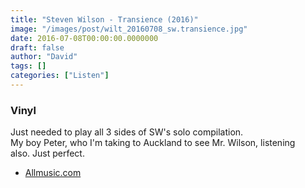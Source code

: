 ```yaml
---
title: "Steven Wilson - Transience (2016)"
image: "/images/post/wilt_20160708_sw.transience.jpg"
date: 2016-07-08T00:00:00.0000000
draft: false
author: "David"
tags: []
categories: ["Listen"]
---
```

### **Vinyl**

 Just needed to play all 3 sides of SW's solo compilation.   
My boy Peter, who I'm taking to Auckland to see Mr. Wilson, listening also. Just perfect.

-  [Allmusic.com](http://www.allmusic.com/album/transience-mw0002867869)